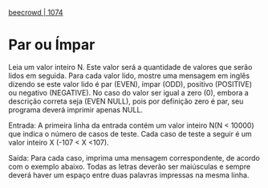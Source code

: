 [beecrowd | 1074](https://www.beecrowd.com.br/judge/pt/problems/view/1074)

# Par ou Ímpar

Leia um valor inteiro N. Este valor será a quantidade de valores que serão lidos em seguida. Para cada valor lido, mostre uma mensagem em inglês dizendo se este valor lido é par (EVEN), ímpar (ODD), positivo (POSITIVE) ou negativo (NEGATIVE). No caso do valor ser igual a zero (0), embora a descrição correta seja (EVEN NULL), pois por definição zero é par, seu programa deverá imprimir apenas NULL.

Entrada: A primeira linha da entrada contém um valor inteiro N(N < 10000) que indica o número de casos de teste. Cada caso de teste a seguir é um valor inteiro X (-107 < X <107).

Saída: Para cada caso, imprima uma mensagem correspondente, de acordo com o exemplo abaixo. Todas as letras deverão ser maiúsculas e sempre deverá haver um espaço entre duas palavras impressas na mesma linha.